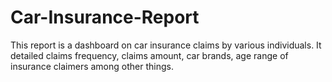 # Car-Insurance-Report
This report is a dashboard on car insurance claims by various individuals. It detailed claims frequency, claims amount, car brands, age range of insurance claimers among other things.
